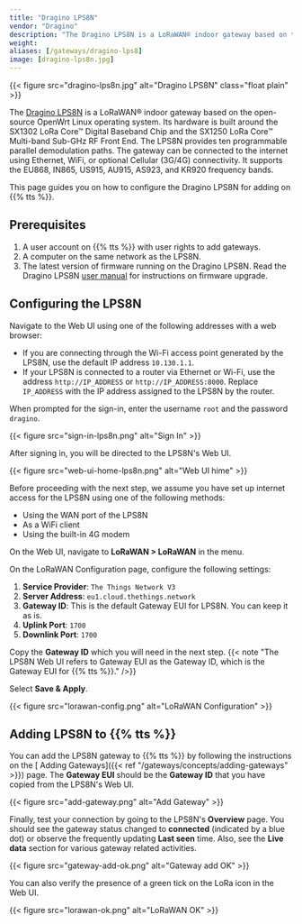 ```yaml
---
title: "Dragino LPS8N"
vendor: "Dragino"
description: "The Dragino LPS8N is a LoRaWAN® indoor gateway based on the open-source OpenWrt Linux operating system. The LPS8N provides ten programmable parallel demodulation paths. The gateway can be connected to the internet using Ethernet, WiFi, or optional Cellular (3G/4G) connectivity."
weight:
aliases: [/gateways/dragino-lps8]
image: [dragino-lps8n.jpg]
---
```


{{< figure src="dragino-lps8n.jpg" alt="Dragino LPS8N" class="float plain" >}}

The [Dragino LPS8N](https://www.dragino.com/products/lora-lorawan-gateway/item/200-lps8n.html/) is a LoRaWAN® indoor gateway based on the open-source OpenWrt Linux operating system. Its hardware is built around the SX1302 LoRa Core™ Digital Baseband Chip and the SX1250 LoRa Core™ Multi-band Sub-GHz RF Front End. The LPS8N provides ten programmable parallel demodulation paths. The gateway can be connected to the internet using Ethernet, WiFi, or optional Cellular (3G/4G) connectivity. It supports the EU868, IN865, US915, AU915, AS923, and KR920 frequency bands.

<!--more-->

This page guides you on how to configure the Dragino LPS8N for adding on {{% tts %}}.

## Prerequisites

1. A user account on {{% tts %}} with user rights to add gateways.
2. A computer on the same network as the LPS8N.
3. The latest version of firmware running on the Dragino LPS8N. Read the Dragino LPS8N [user manual](http://wiki.dragino.com/xwiki/bin/view/Main/User%20Manual%20for%20All%20Gateway%20models/LPS8N%20-%20LoRaWAN%20Gateway%20User%20Manual/#H8.A0UpgradeLinuxFirmware) for instructions on firmware upgrade.


## Configuring the LPS8N

Navigate to the Web UI using one of the following addresses with a web browser:

- If you are connecting through the Wi-Fi access point generated by the LPS8N, use the default IP address `10.130.1.1`.
- If your LPS8N is connected to a router via Ethernet or Wi-Fi, use the address `http://IP_ADDRESS` or `http://IP_ADDRESS:8000`. Replace `IP_ADDRESS` with the IP address assigned to the LPS8N by the router.

When prompted for the sign-in, enter the username `root` and the password `dragino`.

{{< figure src="sign-in-lps8n.png" alt="Sign In" >}}

After signing in, you will be directed to the LPS8N's Web UI.

{{< figure src="web-ui-home-lps8n.png" alt="Web UI hime" >}}

Before proceeding with the next step, we assume you have set up internet access for the LPS8N using one of the following methods:

- Using the WAN port of the LPS8N
- As a WiFi client
- Using the built-in 4G modem

On the Web UI, navigate to **LoRaWAN > LoRaWAN** in the menu.

On the LoRaWAN Configuration page, configure the following settings:

1. **Service Provider**: `The Things Network V3`
2. **Server Address**: `eu1.cloud.thethings.network`
3. **Gateway ID**: This is the default Gateway EUI for LPS8N. You can keep it as is.
4. **Uplink Port**: `1700`
5. **Downlink Port**: `1700`

Copy the **Gateway ID** which you will need in the next step.
{{< note "The LPS8N Web UI refers to Gateway EUI as the Gateway ID, which is the Gateway EUI for {{% tts %}}." />}}

Select **Save & Apply**.

{{< figure src="lorawan-config.png" alt="LoRaWAN Configuration" >}}

## Adding LPS8N to {{% tts %}}

You can add the LPS8N gateway to {{% tts %}} by following the instructions on the [ Adding Gateways]({{< ref "/gateways/concepts/adding-gateways" >}}) page. The **Gateway EUI** should be the **Gateway ID** that you have copied from the LPS8N's Web UI.

{{< figure src="add-gateway.png" alt="Add Gateway" >}}

Finally, test your connection by going to the LPS8N's **Overview** page. You should see the gateway status changed to **connected** (indicated by a blue dot) or observe the frequently updating **Last seen** time. Also, see the **Live data** section for various gateway related activities.

{{< figure src="gateway-add-ok.png" alt="Gateway add OK" >}}

You can also verify the presence of a green tick on the LoRa icon in the Web UI.

{{< figure src="lorawan-ok.png" alt="LoRaWAN OK" >}}